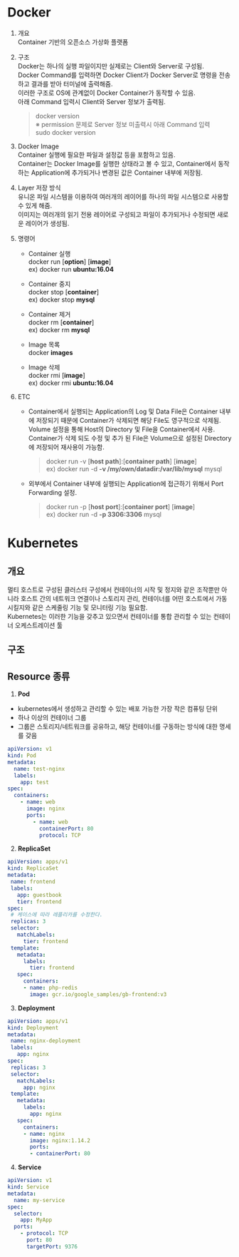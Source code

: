 # Docker

1. 개요  
	Container 기반의 오픈소스 가상화 플랫폼

2. 구조  
	Docker는 하나의 실행 파일이지만 실제로는 Client와 Server로 구성됨.  
	Docker Command를 입력하면 Docker Client가 Docker Server로 명령을 전송하고 결과를 받아 터미널에 출력해줌.  
	이러한 구조로 OS에 관계없이 Docker Container가 동작할 수 있음.  
	아래 Command 입력시 Client와 Server 정보가 출력됨.  
   > docker version  
	※ permission 문제로 Server 정보 미출력시 아래 Command 입력  
	sudo docker version

3. Docker Image  
	Container 실행에 필요한 파일과 설정값 등을 포함하고 있음.  
	Container는 Docker Image를 실행한 상태라고 볼 수 있고, Container에서 동작하는 Application에 추가되거나 변경된 값은 Container 내부에 저장됨.

4. Layer 저장 방식  
	유니온 파일 시스템을 이용하여 여러개의 레이어를 하나의 파일 시스템으로 사용할 수 있게 해줌.  
	이미지는 여러개의 읽기 전용 레이어로 구성되고 파일이 추가되거나 수정되면 새로운 레이어가 생성됨.  

5. 명령어  
	* Container 실행  
		docker run [**option**] [**image**]  
		ex) docker run **ubuntu:16.04**

	* Container 중지  
		docker stop [**container**]  
		ex) docker stop **mysql**

	* Container 제거  
		docker rm [**container**]  
		ex) docker rm **mysql**
		
	* Image 목록  
		docker **images**
		
	* Image 삭제  
		docker rmi [**image**]  
		ex) docker rmi **ubuntu:16.04**

6. ETC  
	* Container에서 실행되는 Application의 Log 및 Data File은 Container 내부에 저장되기 때문에 Container가 삭제되면 해당 File도 영구적으로 삭제됨.  
	Volume 설정을 통해 Host의 Directory 및 File을 Container에서 사용.  
	Container가 삭제 되도 수정 및 추가 된 File은 Volume으로 설정된 Directory에 저장되어 재사용이 가능함.  
		>docker run -v [**host path**]:[**container path**] [**image**]  
		ex) docker run -d **-v /my/own/datadir:/var/lib/mysql** mysql
	
	* 외부에서 Container 내부에 실행되는 Application에 접근하기 위해서 Port Forwarding 설정.  
		> docker run -p [**host port**]:[**container port**] [**image**]  
		ex) docker run -d **-p 3306:3306** mysql
		

# Kubernetes

## 개요

멀티 호스트로 구성된 클러스터 구성에서 컨테이너의 시작 및 정지와 같은 조작뿐만 아니라 호스트 간의 네트워크 연결이나 스토리지 관리, 컨테이너를 어떤 호스트에서 가동시킬지와 같은 스케줄링 기능 및 모니터링 기능 필요함.  
Kubernetes는 이러한 기능을 갖추고 있으면서 컨테이너를 통합 관리할 수 있는 컨테이너 오케스트레이션 툴

## 구조
## Resource 종류

 1. **Pod**
 * kubernetes에서 생성하고 관리할 수 있는 배포 가능한 가장 작은 컴퓨팅 단위
 * 하나 이상의 컨테이너 그룹
 * 그룹은 스토리지/네트워크를 공유하고, 해당 컨테이너를 구동하는 방식에 대한 명세를 갖음
```yaml
apiVersion: v1
kind: Pod
metadata:
  name: test-nginx
  labels:
    app: test
spec:
  containers:
    - name: web
      image: nginx
      ports:
        - name: web
          containerPort: 80
          protocol: TCP
```

 2. **ReplicaSet**
 ```yaml
apiVersion: apps/v1
kind: ReplicaSet
metadata:
  name: frontend
  labels:
    app: guestbook
    tier: frontend
spec:
  # 케이스에 따라 레플리카를 수정한다.
  replicas: 3
  selector:
    matchLabels:
      tier: frontend
  template:
    metadata:
      labels:
        tier: frontend
    spec:
      containers:
      - name: php-redis
        image: gcr.io/google_samples/gb-frontend:v3
```

 3. **Deployment**
 ```yaml
apiVersion: apps/v1
kind: Deployment
metadata:
  name: nginx-deployment
  labels:
    app: nginx
spec:
  replicas: 3
  selector:
    matchLabels:
      app: nginx
  template:
    metadata:
      labels:
        app: nginx
    spec:
      containers:
      - name: nginx
        image: nginx:1.14.2
        ports:
        - containerPort: 80
```

 4. **Service**
```yaml
apiVersion: v1
kind: Service
metadata:
  name: my-service
spec:
  selector:
    app: MyApp
  ports:
    - protocol: TCP
      port: 80
      targetPort: 9376
```
